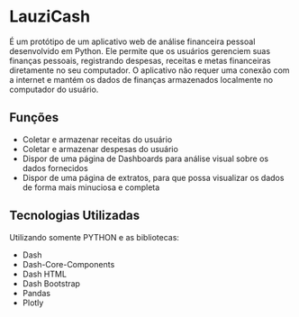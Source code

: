 # LauziCash

É um protótipo de um aplicativo web de análise financeira pessoal desenvolvido em Python. Ele permite que os usuários gerenciem suas finanças pessoais, registrando despesas, receitas e metas financeiras diretamente no seu computador. O aplicativo não requer uma conexão com a internet e mantém os dados de finanças armazenados localmente no computador do usuário.

## Funções

- Coletar e armazenar receitas do usuário
- Coletar e armazenar despesas do usuário
- Dispor de uma página de Dashboards para análise visual sobre os dados fornecidos
- Dispor de uma página de extratos, para que possa visualizar os dados de forma mais minuciosa e completa

## Tecnologias Utilizadas

Utilizando somente PYTHON e as bibliotecas:

 - Dash
 - Dash-Core-Components
 - Dash HTML
 - Dash Bootstrap
 - Pandas
 - Plotly



